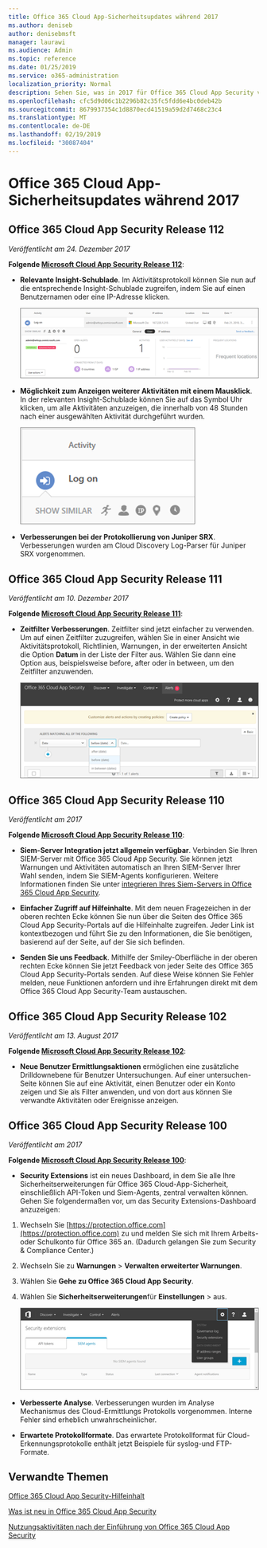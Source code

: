 ```yaml
---
title: Office 365 Cloud App-Sicherheitsupdates während 2017
ms.author: deniseb
author: denisebmsft
manager: laurawi
ms.audience: Admin
ms.topic: reference
ms.date: 01/25/2019
ms.service: o365-administration
localization_priority: Normal
description: Sehen Sie, was in 2017 für Office 365 Cloud App Security veröffentlicht wurde.
ms.openlocfilehash: cfc5d9d06c1b2296b82c35fc5fdd6e4bc0deb42b
ms.sourcegitcommit: 8679937354c1d8870ecd41519a59d2d7468c23c4
ms.translationtype: MT
ms.contentlocale: de-DE
ms.lasthandoff: 02/19/2019
ms.locfileid: "30087404"
---
```

# <a name="office-365-cloud-app-security-updates-during-2017"></a>Office 365 Cloud App-Sicherheitsupdates während 2017
    
## <a name="office-365-cloud-app-security-release-112"></a>Office 365 Cloud App Security Release 112

*Veröffentlicht am 24. Dezember 2017* 
  
**Folgende [Microsoft Cloud App Security Release 112](https://docs.microsoft.com/cloud-app-security/release-notes#cloud-app-security-release-112)**: 
  
- **Relevante Insight-Schublade**. Im Aktivitätsprotokoll können Sie nun auf die entsprechende Insight-Schublade zugreifen, indem Sie auf einen Benutzernamen oder eine IP-Adresse klicken. 
    
    ![Klicken Sie auf einen Benutzernamen oder eine IP-Adresse, um die relevante Insight-Schublade im Aktivitätsprotokoll anzuzeigen.](media/8e32b3fa-8c0c-4c5e-b248-fe7d7e1b516d.png)
  
- **Möglichkeit zum Anzeigen weiterer Aktivitäten mit einem Mausklick**. In der relevanten Insight-Schublade können Sie auf das Symbol Uhr klicken, um alle Aktivitäten anzuzeigen, die innerhalb von 48 Stunden nach einer ausgewählten Aktivität durchgeführt wurden. 
    
    ![In der relevanten Insights-Schublade können Sie auf das Uhrzeit Symbol klicken, um Aktivitäten anzuzeigen, die innerhalb von 48 Stunden nach einer ausgewählten Aktivität durchgeführt werden.](media/c6c96aa0-98e5-4205-8873-45f8d6fd0843.png)
  
- **Verbesserungen bei der Protokollierung von Juniper SRX**. Verbesserungen wurden am Cloud Discovery Log-Parser für Juniper SRX vorgenommen. 
    
## <a name="office-365-cloud-app-security-release-111"></a>Office 365 Cloud App Security Release 111

*Veröffentlicht am 10. Dezember 2017* 
  
**Folgende [Microsoft Cloud App Security Release 111](https://docs.microsoft.com/cloud-app-security/release-notes#cloud-app-security-release-111)**: 
  
- **Zeitfilter Verbesserungen**. Zeitfilter sind jetzt einfacher zu verwenden. Um auf einen Zeitfilter zuzugreifen, wählen Sie in einer Ansicht wie Aktivitätsprotokoll, Richtlinien, Warnungen, in der erweiterten Ansicht die Option **Datum** in der Liste der Filter aus. Wählen Sie dann eine Option aus, beispielsweise before, after oder in between, um den Zeitfilter anzuwenden. 
    
    ![Verwenden Sie den Datumsfilter, um Informationen vor, nach oder zwischen Daten anzuzeigen.](media/9dbb2a10-f68f-413b-8b4e-88911152cb92.png)
  
## <a name="office-365-cloud-app-security-release-110"></a>Office 365 Cloud App Security Release 110

*Veröffentlicht am 2017* 
  
**Folgende [Microsoft Cloud App Security Release 110](https://docs.microsoft.com/cloud-app-security/release-notes#cloud-app-security-release-110)**: 
  
- **Siem-Server Integration jetzt allgemein verfügbar**. Verbinden Sie Ihren SIEM-Server mit Office 365 Cloud App Security. Sie können jetzt Warnungen und Aktivitäten automatisch an Ihren SIEM-Server Ihrer Wahl senden, indem Sie SIEM-Agents konfigurieren. Weitere Informationen finden Sie unter [integrieren Ihres Siem-Servers in Office 365 Cloud App Security](integrate-your-siem-server-with-office-365-cas.md).
    
- **Einfacher Zugriff auf Hilfeinhalte**. Mit dem neuen Fragezeichen in der oberen rechten Ecke können Sie nun über die Seiten des Office 365 Cloud App Security-Portals auf die Hilfeinhalte zugreifen. Jeder Link ist kontextbezogen und führt Sie zu den Informationen, die Sie benötigen, basierend auf der Seite, auf der Sie sich befinden. 
    
- **Senden Sie uns Feedback**. Mithilfe der Smiley-Oberfläche in der oberen rechten Ecke können Sie jetzt Feedback von jeder Seite des Office 365 Cloud App Security-Portals senden. Auf diese Weise können Sie Fehler melden, neue Funktionen anfordern und ihre Erfahrungen direkt mit dem Office 365 Cloud App Security-Team austauschen. 
    
## <a name="office-365-cloud-app-security-release-102"></a>Office 365 Cloud App Security Release 102

*Veröffentlicht am 13. August 2017* 
  
**Folgende [Microsoft Cloud App Security Release 102](https://docs.microsoft.com/cloud-app-security/release-notes#cloud-app-security-release-102)**: 
  
- **Neue Benutzer Ermittlungsaktionen** ermöglichen eine zusätzliche Drilldownebene für Benutzer Untersuchungen. Auf einer untersuchen-Seite können Sie auf eine Aktivität, einen Benutzer oder ein Konto zeigen und Sie als Filter anwenden, und von dort aus können Sie verwandte Aktivitäten oder Ereignisse anzeigen. 
    
## <a name="office-365-cloud-app-security-release-100"></a>Office 365 Cloud App Security Release 100

*Veröffentlicht am 2017* 
  
**Folgende [Microsoft Cloud App Security Release 100](https://docs.microsoft.com/cloud-app-security/release-notes#cloud-app-security-release-100)**: 
  
- **Security Extensions** ist ein neues Dashboard, in dem Sie alle Ihre Sicherheitserweiterungen für Office 365 Cloud-App-Sicherheit, einschließlich API-Token und Siem-Agents, zentral verwalten können. Gehen Sie folgendermaßen vor, um das Security Extensions-Dashboard anzuzeigen: 
    
1. Wechseln Sie [https://protection.office.com](https://protection.office.com) zu und melden Sie sich mit Ihrem Arbeits-oder Schulkonto für Office 365 an. (Dadurch gelangen Sie zum Security &amp; Compliance Center.) 
    
2. Wechseln Sie zu **Warnungen** \> **Verwalten erweiterter Warnungen**.
    
3. Wählen Sie **Gehe zu Office 365 Cloud App Security**.
  
4. Wählen Sie **Sicherheitserweiterungen**für **Einstellungen** \> aus.
    
    ![Wählen Sie im ASM-Portal Einstellungen \> für Sicherheitserweiterungen aus.](media/f03d47a1-91ff-41b9-9baf-b514cffe41a8.png)
  
- **Verbesserte Analyse**. Verbesserungen wurden im Analyse Mechanismus des Cloud-Ermittlungs Protokolls vorgenommen. Interne Fehler sind erheblich unwahrscheinlicher. 
    
- **Erwartete Protokollformate**. Das erwartete Protokollformat für Cloud-Erkennungsprotokolle enthält jetzt Beispiele für syslog-und FTP-Formate. 
    
## <a name="related-topics"></a>Verwandte Themen

[Office 365 Cloud App Security-Hilfeinhalt](office-365-cas-help.md)

[Was ist neu in Office 365 Cloud App Security](new-in-office-365-cas.md)
  
[Nutzungsaktivitäten nach der Einführung von Office 365 Cloud App Security](utilization-activities-for-ocas.md)

